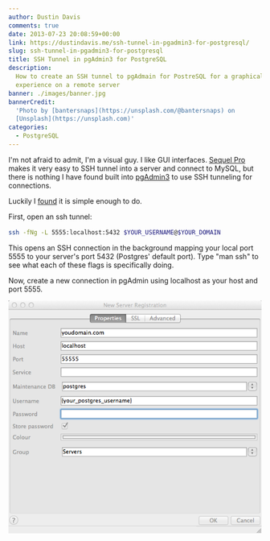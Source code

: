 ```yaml
---
author: Dustin Davis
comments: true
date: 2013-07-23 20:08:59+00:00
link: https://dustindavis.me/ssh-tunnel-in-pgadmin3-for-postgresql/
slug: ssh-tunnel-in-pgadmin3-for-postgresql
title: SSH Tunnel in pgAdmin3 for PostgreSQL
description:
  How to create an SSH tunnel to pgAdmain for PostreSQL for a graphical
  experience on a remote server
banner: ./images/banner.jpg
bannerCredit:
  'Photo by [bantersnaps](https://unsplash.com/@bantersnaps) on
  [Unsplash](https://unsplash.com)'
categories:
  - PostgreSQL
---
```


I'm not afraid to admit, I'm a visual guy. I like GUI interfaces.
[Sequel Pro](http://www.sequelpro.com/) makes it very easy to SSH tunnel into a
server and connect to MySQL, but there is nothing I have found built into
[pgAdmin3](http://www.pgadmin.org/) to use SSH tunneling for connections.

Luckily I
[found](http://www.ur-ban.com/blog/2010/10/25/ssh-tunnels-with-postgres-pgadmin/)
it is simple enough to do.

First, open an ssh tunnel:

```bash
ssh -fNg -L 5555:localhost:5432 $YOUR_USERNAME@$YOUR_DOMAIN
```

This opens an SSH connection in the background mapping your local port 5555 to
your server's port 5432 (Postgres' default port). Type "man ssh" to see what
each of these flags is specifically doing.

Now, create a new connection in pgAdmin using localhost as your host and
port 5555.

![New pgAdmin Connection](images/New-pgAdmin-Connection.png)
